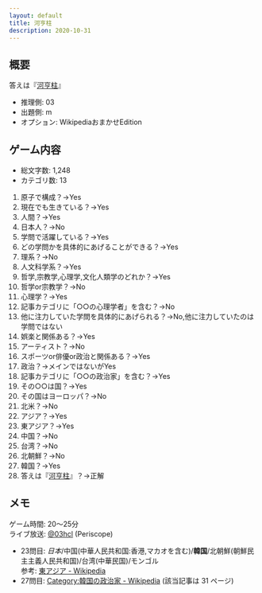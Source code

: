 ```yaml
---
layout: default
title: 河亨柱
description: 2020-10-31
---
```


## 概要

答えは『[河亨柱](https://ja.wikipedia.org/wiki/%E6%B2%B3%E4%BA%A8%E6%9F%B1)』

- 推理側: 03
- 出題側: m
- オプション: WikipediaおまかせEdition

## ゲーム内容

- 総文字数: 1,248
- カテゴリ数: 13

1. 原子で構成？→Yes
2. 現在でも生きている？→Yes
3. 人間？→Yes
4. 日本人？→No
5. 学問で活躍している？→Yes
6. どの学問かを具体的にあげることができる？→Yes
7. 理系？→No
8. 人文科学系？→Yes
9. 哲学,宗教学,心理学,文化人類学のどれか？→Yes
10. 哲学or宗教学？→No
11. 心理学？→Yes
12. 記事カテゴリに「○○の心理学者」を含む？→No
13. 他に注力していた学問を具体的にあげられる？→No,他に注力していたのは学問ではない
14. 娯楽と関係ある？→Yes
15. アーティスト？→No
16. スポーツor俳優or政治と関係ある？→Yes
17. 政治？→メインではないがYes
18. 記事カテゴリに「○○の政治家」を含む？→Yes
19. その○○は国？→Yes
20. その国はヨーロッパ？→No
21. 北米？→No
22. アジア？→Yes
23. 東アジア？→Yes
24. 中国？→No
25. 台湾？→No
26. 北朝鮮？→No
27. 韓国？→Yes
28. 答えは『[河亨柱](https://ja.wikipedia.org/wiki/%E6%B2%B3%E4%BA%A8%E6%9F%B1)』？→正解

## メモ

ゲーム時間: 20～25分  
ライブ放送: [@03hcl](https://www.periscope.tv/03hcl/1ynJOqlgaBEKR) (Periscope)

- 23問目:  *日本*/中国(中華人民共和国:香港,マカオを含む)/**韓国**/北朝鮮(朝鮮民主主義人民共和国)/台湾(中華民国)/モンゴル  
  参考: [東アジア - Wikipedia](https://ja.wikipedia.org/wiki/%E6%9D%B1%E3%82%A2%E3%82%B8%E3%82%A2)
- 27問目: [Category:韓国の政治家 - Wikipedia](https://ja.wikipedia.org/wiki/Category:%E9%9F%93%E5%9B%BD%E3%81%AE%E6%94%BF%E6%B2%BB%E5%AE%B6) (該当記事は 31 ページ)
